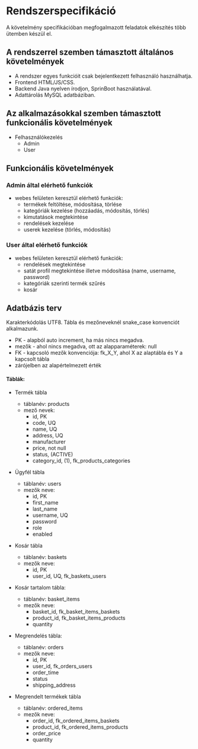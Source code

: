 # Rendszerspecifikáció

A követelmény specifikációban megfogalmazott feladatok elkészítés több ütemben készül el.

## A rendszerrel szemben támasztott általános követelmények

- A rendszer egyes funkcióit csak bejelentkezett felhasználó használhatja.
- Frontend HTML/JS/CSS.
- Backend Java nyelven írodjon, SprinBoot használatával.
- Adattárolás MySQL adatbáziban.

## Az alkalmazásokkal szemben támasztott funkcionális követelmények

- Felhasználókezelés
  - Admin
   - User

## Funkcionális követelmények

### Admin által elérhető funkciók

- webes felületen keresztül elérhető funkciók:
    - termékek feltöltése, módosítása, törlése
    - kategóriák kezelése (hozzáadás, módosítás, törlés)
    - kimutatások megtekintése
    - rendelések kezelése
    - userek kezelése (törlés, módosítás)

### User által elérhető funkciók

- webes felületen keresztül elérhető funkciók:
    - rendelések megtekintése
    - satát profil megtekintése illetve módosítása (name, username, password)
    - kategóriák szerinti termék szűrés
    - kosár

## Adatbázis terv
Karakterkódolás UTF8. Tábla és mezőneveknél snake_case konvenciót alkalmazunk. 
- PK - alapból auto increment, ha más nincs megadva. 
- mezők - ahol nincs megadva, ott az alapparaméterek: null 
- FK - kapcsoló mezők konvenciója: fk_X_Y, ahol X az alaptábla és Y a kapcsolt tábla
- zárójelben az alapértelmezett érték

#### Táblák:

- Termék tábla
	- táblanév: products
	- mező nevek: 
		- id, PK
		- code, UQ
		- name, UQ
		- address, UQ
		- manufacturer
		- price, not null
		- status, (ACTIVE)
		- category_id, (1), fk_products_categories

- Ügyfél tábla
	- táblanév: users
	- mezők neve:
		- id, PK
		- first_name
		- last_name
		- username, UQ
		- password
		- role
		- enabled

- Kosár tábla
	- táblanév: baskets
	- mezők neve:
		- id, PK
		- user_id, UQ, fk_baskets_users

- Kosár tartalom tábla:
	- táblanév: basket_items
	- mezők neve:
		- basket_id, fk_basket_items_baskets
		- product_id, fk_basket_items_products
		- quantity

- Megrendelés tábla:
	- táblanév: orders
	- mezők neve: 
		- id, PK
		- user_id, fk_orders_users
		- order_time
		- status
		- shipping_address

- Megrendelt termékek tábla
	- táblanév: ordered_items
	- mezők neve:
		- order_id, fk_ordered_items_baskets
		- product_id, fk_ordered_items_products
		- order_price
		- quantity
